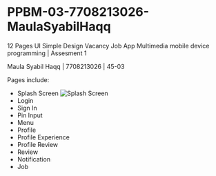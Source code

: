 # PPBM-03-7708213026-MaulaSyabilHaqq
12 Pages UI Simple Design Vacancy Job App
Multimedia mobile device programming | Assesment 1

Maula Syabil Haqq | 7708213026 | 45-03

Pages include:

- Splash Screen
  ![Splash Screen]([http://url/to/img.png](https://media.discordapp.net/attachments/1094717690876285028/1165714845841244190/Screenshot_2023-10-23-01-12-28-02.jpg?ex=6547db8d&is=6535668d&hm=1e6ee01c7587309c8fbd91a09403861117923eed13500914fd4800038aefb283&=&width=332&height=701)https://media.discordapp.net/attachments/1094717690876285028/1165714845841244190/Screenshot_2023-10-23-01-12-28-02.jpg?ex=6547db8d&is=6535668d&hm=1e6ee01c7587309c8fbd91a09403861117923eed13500914fd4800038aefb283&=&width=332&height=701)
- Login
- Sign In
- Pin Input
- Menu
- Profile
- Profile Experience
- Profile Review
- Review
- Notification
- Job
